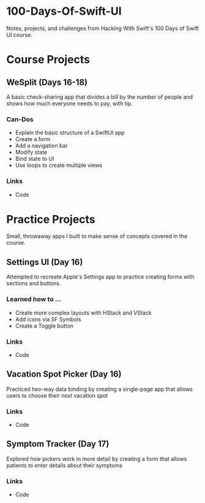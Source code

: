 # 100-Days-Of-Swift-UI
 Notes, projects, and challenges from Hacking With Swift's 100 Days of Swift UI course.

# Course Projects

## WeSplit (Days 16-18)
A basic check-sharing app that divides a bill by the number of people and shows how much everyone needs to pay, with tip. 

### Can-Dos
- Explain the basic structure of a SwiftUI app
- Create a form
- Add a navigation bar
- Modify state
- Bind state to UI
- Use loops to create multiple views

### Links 
- Code 

# Practice Projects 
Small, throwaway apps I built to make sense of concepts covered in the course. 

## Settings UI (Day 16)
Attempted to recreate Apple's Settings app to practice creating forms with sections and buttons. 

### Learned how to ... 
- Create more complex layouts with HStack and VStack 
- Add icons via SF Symbols 
- Create a Toggle button 

### Links 
- Code 

## Vacation Spot Picker (Day 16)
Practiced two-way data binding by creating a single-page app that allows users to choose their next vacation spot

### Links 
- Code 

## Symptom Tracker (Day 17)
Explored how pickers work in more detail by creating a form that allows patients to enter details about their symptoms

### Links
- Code 
